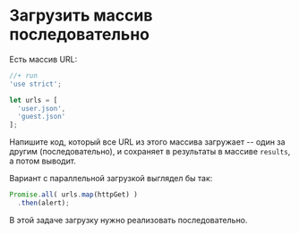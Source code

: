 
# Загрузить массив последовательно

Есть массив URL:

```js
//+ run
'use strict';

let urls = [
  'user.json',
  'guest.json'
];
```

Напишите код, который все URL из этого массива загружает -- один за другим (последовательно), и сохраняет в результаты в массиве `results`, а потом выводит.

Вариант с параллельной загрузкой выглядел бы так:

```js
Promise.all( urls.map(httpGet) )
  .then(alert); 
```

В этой задаче загрузку нужно реализовать последовательно.


